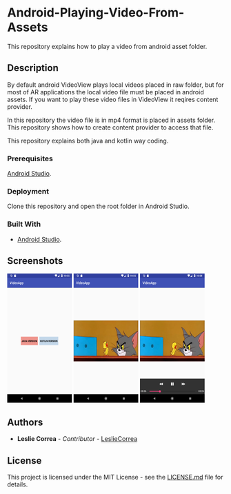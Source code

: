 # Android-Playing-Video-From-Assets
This repository explains how to play a video from android asset folder.

## Description
By default android VideoView plays local videos placed in raw folder, but for most of AR applications the local video file must be placed in android assets.
If you want to play these video files in VideoView it reqires content provider.

In this repository the video file is in mp4 format is placed in assets folder. This repository shows how to create content provider to access that file.

This repository explains both java and kotlin way coding.

### Prerequisites
[Android Studio](https://developer.android.com/studio/).

### Deployment
Clone this repository and open the root folder in Android Studio.

### Built With
* [Android Studio](https://developer.android.com/studio/).

## Screenshots
<p>
  <img src="https://github.com/LeslieCorrea/Android-Playing-Video-From-Assets/blob/master/Screenshots/LandingPage.png" width="150" height="300" alt="LandingPage">
  <img src="https://github.com/LeslieCorrea/Android-Playing-Video-From-Assets/blob/master/Screenshots/VideoPageOne.png" width="150" height="300" alt="VideoPageOne">
  <img src="https://github.com/LeslieCorrea/Android-Playing-Video-From-Assets/blob/master/Screenshots/VideoPageTwo.png" width="150" height="300" alt="VideoPageTwo">
 </p>

## Authors

* **Leslie Correa** - *Contributor* - [LeslieCorrea](https://github.com/LeslieCorrea)


## License

This project is licensed under the MIT License - see the [LICENSE.md](https://github.com/LeslieCorrea/Android-Playing-Video-From-Assets/blob/master/LICENSE) file for details.
